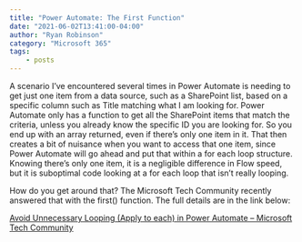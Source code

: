 ```yaml
---
title: "Power Automate: The First Function"
date: "2021-06-02T13:41:00-04:00"
author: "Ryan Robinson"
category: "Microsoft 365"
tags:
    - posts
---
```


A scenario I’ve encountered several times in Power Automate is needing to get just one item from a data source, such as a SharePoint list, based on a specific column such as Title matching what I am looking for. Power Automate only has a function to get all the SharePoint items that match the criteria, unless you already know the specific ID you are looking for. So you end up with an array returned, even if there’s only one item in it. That then creates a bit of nuisance when you want to access that one item, since Power Automate will go ahead and put that within a for each loop structure. Knowing there’s only one item, it is a negligible difference in Flow speed, but it is suboptimal code looking at a for each loop that isn’t really looping.

How do you get around that? The Microsoft Tech Community recently answered that with the first() function. The full details are in the link below:

[Avoid Unnecessary Looping (Apply to each) in Power Automate – Microsoft Tech Community](https://techcommunity.microsoft.com/t5/microsoft-365-pnp-blog/avoid-unnecessary-looping-apply-to-each-in-power-automate/ba-p/2190265?WT.mc_id=m365-24198-cxa&utm_source=collab365&utm_medium=collab365today&utm_campaign=daily_digest)

